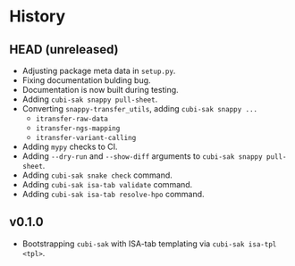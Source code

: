# History

## HEAD (unreleased)

- Adjusting package meta data in `setup.py`.
- Fixing documentation bulding bug.
- Documentation is now built during testing.
- Adding `cubi-sak snappy pull-sheet`.
- Converting `snappy-transfer_utils`, adding `cubi-sak snappy ...`
    - `itransfer-raw-data`
    - `itransfer-ngs-mapping`
    - `itransfer-variant-calling`
- Adding `mypy` checks to CI.
- Adding `--dry-run` and `--show-diff` arguments to `cubi-sak snappy pull-sheet`.
- Adding `cubi-sak snake check` command.
- Adding `cubi-sak isa-tab validate` command.
- Adding `cubi-sak isa-tab resolve-hpo` command.

## v0.1.0

- Bootstrapping `cubi-sak` with ISA-tab templating via `cubi-sak isa-tpl <tpl>`.
